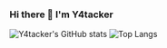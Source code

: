 ### Hi there 👋 I'm Y4tacker

![Y4tacker's GitHub stats](https://github-readme-stats.vercel.app/api?username=Stakcery&show_icons=true&theme=radical&hide_title=true&exclude_repo=blog.ieki.xyz,pics,blog-gitalk-comment)
![Top Langs](https://github-readme-stats.vercel.app/api/top-langs/?username=Stakcery&layout=compact&theme=radical&exclude_repo=blog.ieki.xyz,pics,blog-gitalk-comment)